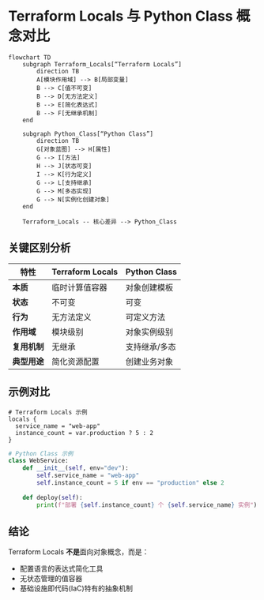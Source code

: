 # Terraform Locals 与 Python Class 概念对比

```mermaid
flowchart TD
    subgraph Terraform_Locals[“Terraform Locals”]
        direction TB
        A[模块作用域] --> B[局部变量]
        B --> C[值不可变]
        B --> D[无方法定义]
        B --> E[简化表达式]
        B --> F[无继承机制]
    end

    subgraph Python_Class[“Python Class”]
        direction TB
        G[对象蓝图] --> H[属性]
        G --> I[方法]
        H --> J[状态可变]
        I --> K[行为定义]
        G --> L[支持继承]
        G --> M[多态实现]
        G --> N[实例化创建对象]
    end

    Terraform_Locals -- 核心差异 --> Python_Class
```

## 关键区别分析
| 特性 | Terraform Locals | Python Class |
|------|------------------|--------------|
| **本质** | 临时计算值容器 | 对象创建模板 |
| **状态** | 不可变 | 可变 |
| **行为** | 无方法定义 | 可定义方法 |
| **作用域** | 模块级别 | 对象实例级别 |
| **复用机制** | 无继承 | 支持继承/多态 |
| **典型用途** | 简化资源配置 | 创建业务对象 |

## 示例对比
```hcl
# Terraform Locals 示例
locals {
  service_name = "web-app"
  instance_count = var.production ? 5 : 2
}
```

```python
# Python Class 示例
class WebService:
    def __init__(self, env="dev"):
        self.service_name = "web-app"
        self.instance_count = 5 if env == "production" else 2
    
    def deploy(self):
        print(f"部署 {self.instance_count} 个 {self.service_name} 实例")
```

## 结论
Terraform Locals **不是**面向对象概念，而是：
- 配置语言的表达式简化工具
- 无状态管理的值容器
- 基础设施即代码(IaC)特有的抽象机制